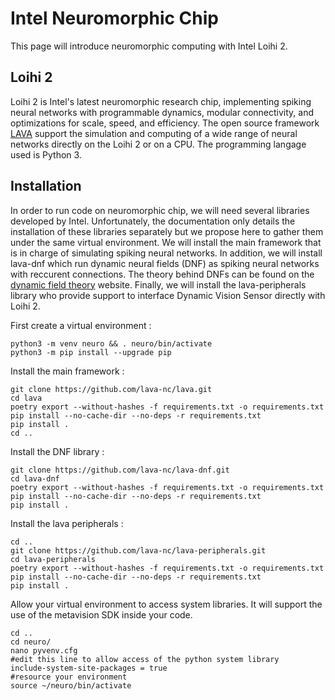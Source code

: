 # Intel Neuromorphic Chip

This page will introduce neuromorphic computing with Intel Loihi 2.

## Loihi 2

Loihi 2 is Intel's latest neuromorphic research chip, implementing spiking neural networks with programmable dynamics, modular connectivity, and optimizations for scale, speed, and efficiency. The open source framework [LAVA](https://lava-nc.org/) support the simulation and computing of a wide range of neural networks directly on the Loihi 2 or on a CPU. The programming langage used is Python 3.

## Installation

In order to run code on neuromorphic chip, we will need several libraries developed by Intel. Unfortunately, the documentation only details the installation of these libraries separately but we propose here to gather them under the same virtual environment. We will install the main framework that is in charge of simulating spiking neural networks. In addition, we will install lava-dnf which run dynamic neural fields (DNF) as spiking neural networks with reccurent connections. The theory behind DNFs can be found on the [dynamic field theory](https://dynamicfieldtheory.org/) website. Finally, we will install the lava-peripherals library who provide support to interface Dynamic Vision Sensor directly with Loihi 2.

First create a virtual environment :
```
python3 -m venv neuro && . neuro/bin/activate
python3 -m pip install --upgrade pip
```
Install the main framework :
```
git clone https://github.com/lava-nc/lava.git
cd lava
poetry export --without-hashes -f requirements.txt -o requirements.txt
pip install --no-cache-dir --no-deps -r requirements.txt
pip install .
cd ..
```
Install the DNF library :
```
git clone https://github.com/lava-nc/lava-dnf.git
cd lava-dnf
poetry export --without-hashes -f requirements.txt -o requirements.txt
pip install --no-cache-dir --no-deps -r requirements.txt
pip install .
```
Install the lava peripherals :
```
cd ..
git clone https://github.com/lava-nc/lava-peripherals.git
cd lava-peripherals
poetry export --without-hashes -f requirements.txt -o requirements.txt
pip install --no-cache-dir --no-deps -r requirements.txt
pip install .
```
Allow your virtual environment to access system libraries. It will support the use of the metavision SDK inside your code.
```
cd ..
cd neuro/
nano pyvenv.cfg
#edit this line to allow access of the python system library
include-system-site-packages = true
#resource your environment
source ~/neuro/bin/activate
```



